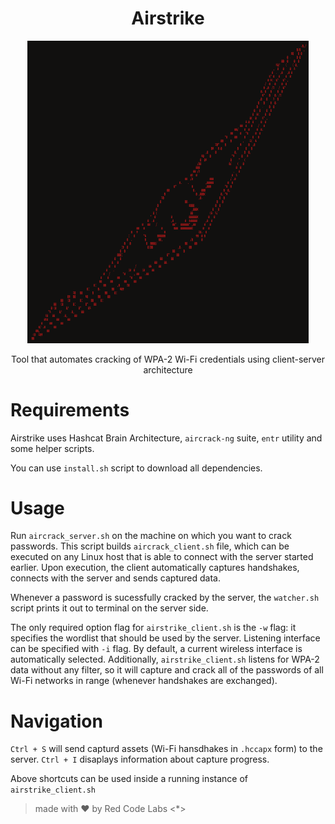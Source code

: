 <h1 align="center"> Airstrike </h1>
<p align="center">
  <a>
    <img alt="Sammler" title="Sammler" src="logo.png" width="450">
  </a>
</p>


<p align="center">
  Tool that automates cracking of WPA-2 Wi-Fi credentials using client-server architecture
</p>


# Requirements
Airstrike uses Hashcat Brain Architecture, `aircrack-ng`  suite, `entr` utility and some helper scripts.

You can use `install.sh` script to download all dependencies.

# Usage
Run `aircrack_server.sh` on the machine on which you want to crack passwords.
This script builds `aircrack_client.sh` file, which can be executed on any Linux host that is able to connect with the server started earlier. Upon execution, the client automatically captures handshakes, connects with the server and sends captured data. 

Whenever a password is sucessfully cracked by the server, the `watcher.sh` script prints it out to terminal on the server side.

The only required option flag for `airstrike_client.sh` is the `-w` flag: it specifies the wordlist that should be used by the server. Listening interface can be specified with `-i` flag. By default, a current wireless interface is automatically selected.
Additionally, `airstrike_client.sh` listens for WPA-2 data without any filter, so it will capture and crack all of the passwords of all Wi-Fi networks in range (whenever handshakes are exchanged).


# Navigation
`Ctrl + S` will send capturd assets (Wi-Fi hansdhakes in `.hccapx` form) to the server.
`Ctrl + I` disaplays information about capture progress.

Above shortcuts can be used inside a running instance of `airstrike_client.sh`

> made with :heart: by Red Code Labs <*>
